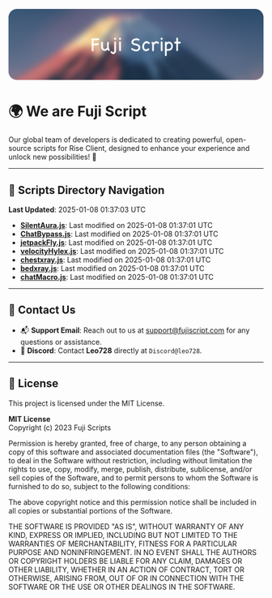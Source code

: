 ![Banner](.github/b.webp)

# 🌍 **We are Fuji Script**

Our global team of developers is dedicated to creating powerful, open-source scripts for Rise Client, designed to enhance your experience and unlock new possibilities! 🌟

---
<!-- SCRIPTS_NAVIGATION_START -->
## 📂 **Scripts Directory Navigation**

**Last Updated**: 2025-01-08 01:37:03 UTC

- **[SilentAura.js](scripts/SilentAura.js)**: Last modified on 2025-01-08 01:37:01 UTC
- **[ChatBypass.js](scripts/ChatBypass.js)**: Last modified on 2025-01-08 01:37:01 UTC
- **[jetpackFly.js](scripts/jetpackFly.js)**: Last modified on 2025-01-08 01:37:01 UTC
- **[velocityHylex.js](scripts/velocityHylex.js)**: Last modified on 2025-01-08 01:37:01 UTC
- **[chestxray.js](scripts/chestxray.js)**: Last modified on 2025-01-08 01:37:01 UTC
- **[bedxray.js](scripts/bedxray.js)**: Last modified on 2025-01-08 01:37:01 UTC
- **[chatMacro.js](scripts/chatMacro.js)**: Last modified on 2025-01-08 01:37:01 UTC

<!-- SCRIPTS_NAVIGATION_END -->

---

## 💬 **Contact Us**  
- 📬 **Support Email**: Reach out to us at [support@fujiscript.com](mailto:support@fujiscript.com) for any questions or assistance.  
- 💬 **Discord**: Contact **Leo728** directly at `Discord@leo728`.

---

## 📜 **License**

This project is licensed under the MIT License.  

**MIT License**  
Copyright (c) 2023 Fuji Scripts  

Permission is hereby granted, free of charge, to any person obtaining a copy of this software and associated documentation files (the "Software"), to deal in the Software without restriction, including without limitation the rights to use, copy, modify, merge, publish, distribute, sublicense, and/or sell copies of the Software, and to permit persons to whom the Software is furnished to do so, subject to the following conditions:  

The above copyright notice and this permission notice shall be included in all copies or substantial portions of the Software.  

THE SOFTWARE IS PROVIDED "AS IS", WITHOUT WARRANTY OF ANY KIND, EXPRESS OR IMPLIED, INCLUDING BUT NOT LIMITED TO THE WARRANTIES OF MERCHANTABILITY, FITNESS FOR A PARTICULAR PURPOSE AND NONINFRINGEMENT. IN NO EVENT SHALL THE AUTHORS OR COPYRIGHT HOLDERS BE LIABLE FOR ANY CLAIM, DAMAGES OR OTHER LIABILITY, WHETHER IN AN ACTION OF CONTRACT, TORT OR OTHERWISE, ARISING FROM, OUT OF OR IN CONNECTION WITH THE SOFTWARE OR THE USE OR OTHER DEALINGS IN THE SOFTWARE.  
